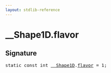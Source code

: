 ```yaml
---
layout: stdlib-reference
---
```


# __Shape1D.flavor

## Signature
<pre>
<span class='code_keyword'>static</span> <span class='code_keyword'>const</span> <span class="code_keyword">int</span> <a href="/stdlib-reference/types/Shape1D/index" class="code_type">__Shape1D</a>.<a href="/stdlib-reference/types/Shape1D/flavor">flavor</a> = 1;
</pre>

